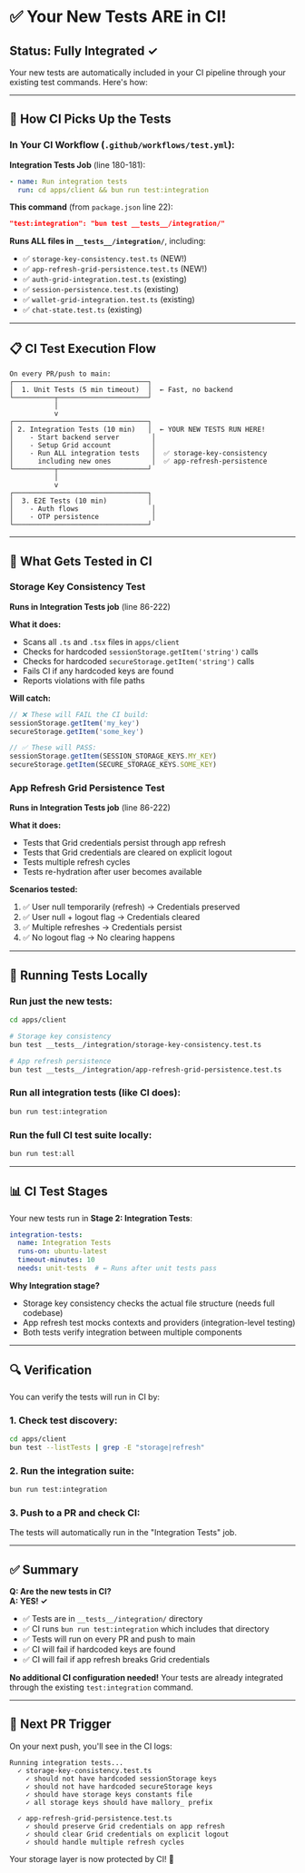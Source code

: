 # ✅ Your New Tests ARE in CI!

## Status: Fully Integrated ✓

Your new tests are automatically included in your CI pipeline through your existing test commands. Here's how:

---

## 🔄 How CI Picks Up the Tests

### In Your CI Workflow (`.github/workflows/test.yml`):

**Integration Tests Job** (line 180-181):
```yaml
- name: Run integration tests
  run: cd apps/client && bun run test:integration
```

**This command** (from `package.json` line 22):
```json
"test:integration": "bun test __tests__/integration/"
```

**Runs ALL files in `__tests__/integration/`**, including:
- ✅ `storage-key-consistency.test.ts` (NEW!)
- ✅ `app-refresh-grid-persistence.test.ts` (NEW!)
- ✅ `auth-grid-integration.test.ts` (existing)
- ✅ `session-persistence.test.ts` (existing)
- ✅ `wallet-grid-integration.test.ts` (existing)
- ✅ `chat-state.test.ts` (existing)

---

## 📋 CI Test Execution Flow

```
On every PR/push to main:
┌─────────────────────────────────┐
│  1. Unit Tests (5 min timeout)  │  ← Fast, no backend
└──────────┬──────────────────────┘
           │
           v
┌─────────────────────────────────┐
│ 2. Integration Tests (10 min)   │  ← YOUR NEW TESTS RUN HERE!
│    - Start backend server        │
│    - Setup Grid account          │
│    - Run ALL integration tests   │  ✅ storage-key-consistency
│      including new ones          │  ✅ app-refresh-persistence
└──────────┬──────────────────────┘
           │
           v
┌─────────────────────────────────┐
│  3. E2E Tests (10 min)          │
│    - Auth flows                  │
│    - OTP persistence             │
└─────────────────────────────────┘
```

---

## 🧪 What Gets Tested in CI

### Storage Key Consistency Test
**Runs in Integration Tests job** (line 86-222)

**What it does:**
- Scans all `.ts` and `.tsx` files in `apps/client`
- Checks for hardcoded `sessionStorage.getItem('string')` calls
- Checks for hardcoded `secureStorage.getItem('string')` calls
- Fails CI if any hardcoded keys are found
- Reports violations with file paths

**Will catch:**
```typescript
// ❌ These will FAIL the CI build:
sessionStorage.getItem('my_key')
secureStorage.getItem('some_key')

// ✅ These will PASS:
sessionStorage.getItem(SESSION_STORAGE_KEYS.MY_KEY)
secureStorage.getItem(SECURE_STORAGE_KEYS.SOME_KEY)
```

### App Refresh Grid Persistence Test
**Runs in Integration Tests job** (line 86-222)

**What it does:**
- Tests that Grid credentials persist through app refresh
- Tests that Grid credentials are cleared on explicit logout
- Tests multiple refresh cycles
- Tests re-hydration after user becomes available

**Scenarios tested:**
1. ✅ User null temporarily (refresh) → Credentials preserved
2. ✅ User null + logout flag → Credentials cleared
3. ✅ Multiple refreshes → Credentials persist
4. ✅ No logout flag → No clearing happens

---

## 🚀 Running Tests Locally

### Run just the new tests:
```bash
cd apps/client

# Storage key consistency
bun test __tests__/integration/storage-key-consistency.test.ts

# App refresh persistence
bun test __tests__/integration/app-refresh-grid-persistence.test.ts
```

### Run all integration tests (like CI does):
```bash
bun run test:integration
```

### Run the full CI test suite locally:
```bash
bun run test:all
```

---

## 📊 CI Test Stages

Your new tests run in **Stage 2: Integration Tests**:

```yaml
integration-tests:
  name: Integration Tests
  runs-on: ubuntu-latest
  timeout-minutes: 10
  needs: unit-tests  # ← Runs after unit tests pass
```

**Why Integration stage?**
- Storage key consistency checks the actual file structure (needs full codebase)
- App refresh test mocks contexts and providers (integration-level testing)
- Both tests verify integration between multiple components

---

## 🔍 Verification

You can verify the tests will run in CI by:

### 1. Check test discovery:
```bash
cd apps/client
bun test --listTests | grep -E "storage|refresh"
```

### 2. Run the integration suite:
```bash
bun run test:integration
```

### 3. Push to a PR and check CI:
The tests will automatically run in the "Integration Tests" job.

---

## ✅ Summary

**Q: Are the new tests in CI?**  
**A: YES! ✓**

- ✅ Tests are in `__tests__/integration/` directory
- ✅ CI runs `bun run test:integration` which includes that directory
- ✅ Tests will run on every PR and push to main
- ✅ CI will fail if hardcoded keys are found
- ✅ CI will fail if app refresh breaks Grid credentials

**No additional CI configuration needed!** Your tests are already integrated through the existing `test:integration` command.

---

## 🎯 Next PR Trigger

On your next push, you'll see in the CI logs:

```
Running integration tests...
  ✓ storage-key-consistency.test.ts
    ✓ should not have hardcoded sessionStorage keys
    ✓ should not have hardcoded secureStorage keys
    ✓ should have storage keys constants file
    ✓ all storage keys should have mallory_ prefix
    
  ✓ app-refresh-grid-persistence.test.ts
    ✓ should preserve Grid credentials on app refresh
    ✓ should clear Grid credentials on explicit logout
    ✓ should handle multiple refresh cycles
```

Your storage layer is now protected by CI! 🎉
